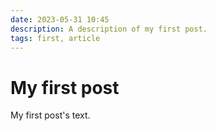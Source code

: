 ```yaml
---
date: 2023-05-31 10:45
description: A description of my first post.
tags: first, article
---
```

# My first post

My first post's text.